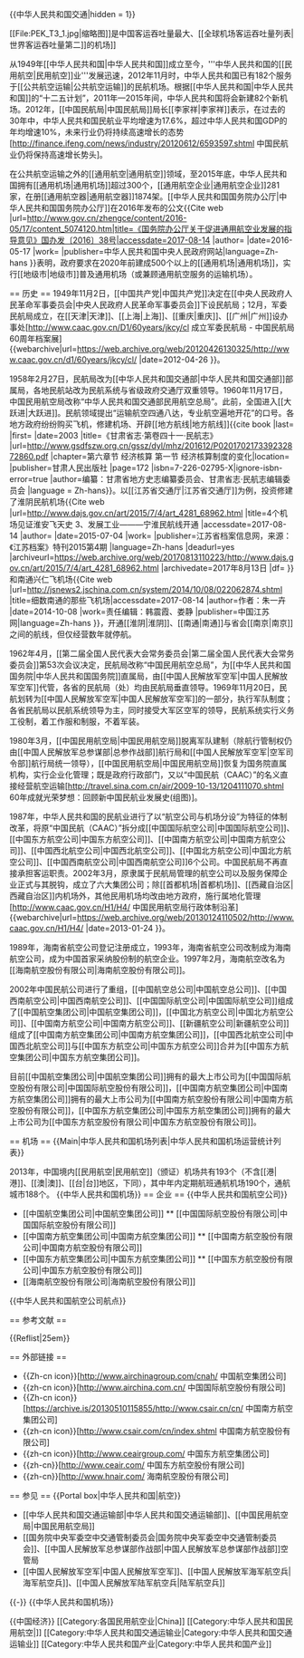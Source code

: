 {{中华人民共和国交通|hidden = 1}}

[[File:PEK_T3_1.jpg|缩略图]]是中国客运吞吐量最大、[[全球机场客运吞吐量列表|世界客运吞吐量第二]]的机场]]

从1949年[[中华人民共和国|中华人民共和国]]成立至今，'''中华人民共和国的[[民用航空|民用航空]]业'''发展迅速，2012年11月时，中华人民共和国已有182个服务于[[公共航空运输|公共航空运输]]的民航机场。根据[[中华人民共和国|中华人民共和国]]的“十二五计划”，2011年—2015年间，中华人民共和国将会新建82个新机场。2012年，[[中国民航局|中国民航局]]局长[[李家祥|李家祥]]表示，在过去的30年中，中华人民共和国民航业平均增速为17.6%，超过中华人民共和国GDP的年均增速10%，未来行业仍将持续高速增长的态势<ref>[http://finance.ifeng.com/news/industry/20120612/6593597.shtml 中国民航业仍将保持高速增长势头]</ref>。

在公共航空运输之外的[[通用航空|通用航空]]领域，至2015年底，中华人民共和国拥有[[通用机场|通用机场]]超过300个，[[通用航空企业|通用航空企业]]281家，在册[[通用航空器|通用航空器]]1874架。[[中华人民共和国国务院办公厅|中华人民共和国国务院办公厅]]在2016年发布的公文<ref>{{Cite web |url=http://www.gov.cn/zhengce/content/2016-05/17/content_5074120.htm|title=《国务院办公厅关于促进通用航空业发展的指导意见》国办发〔2016〕38号|accessdate=2017-08-14 |author= |date=2016-05-17 |work= |publisher=中华人民共和国中央人民政府网站|language=Zh-hans }}</ref>表明，政府要求在2020年前建成500个以上的[[通用机场|通用机场]]，实行[[地级市|地级市]]普及通用机场（或兼顾通用航空服务的运输机场）。

== 历史 ==
1949年11月2日，[[中国共产党|中国共产党]]决定在[[中央人民政府人民革命军事委员会|中央人民政府人民革命军事委员会]]下设民航局；12月，军委民航局成立，在[[天津|天津]]、[[上海|上海]]、[[重庆|重庆]]、[[广州|广州]]设办事处<ref>[http://www.caac.gov.cn/D1/60years/jkcy/cl 成立军委民航局 - 中国民航局60周年档案展] {{webarchive|url=https://web.archive.org/web/20120426130325/http://www.caac.gov.cn/d1/60years/jkcy/cl/ |date=2012-04-26 }}</ref>。

1958年2月27日，民航局改为[[中华人民共和国交通部|中华人民共和国交通部]]部属局，各地民航站改为民航系统与省级政府交通厅双重领导。1960年11月17日，中国民用航空局改称“中华人民共和国交通部民用航空总局”。此前，全国进入[[大跃进|大跃进]]。民航领域提出“运输航空四通八达，专业航空遍地开花”的口号。各地方政府纷纷购买飞机，修建机场、开辟[[地方航线|地方航线]]<ref>{{cite book |last= |first= |date=2003 |title=《甘肃省志·第卷四十一·民航志》 |url=http://www.gsdfszw.org.cn/gssz/dyl/mhz/201612/P020170217339232872860.pdf |chapter=第六章节 经济核算 第一节 经济核算制度的变化|location= |publisher=甘肃人民出版社 |page=172 |isbn=7-226-02795-X|ignore-isbn-error=true |author=编纂：甘肃省地方史志编纂委员会、甘肃省志·民航志编辑委员会 |language = Zh-hans}}</ref>。以[[江苏省交通厅|江苏省交通厅]]为例，投资修建了淮阴民航机场<ref>{{Cite web |url=http://www.dajs.gov.cn/art/2015/7/4/art_4281_68962.html |title=4个机场见证淮安飞天史 3、发展工业———宁淮民航线开通 |accessdate=2017-08-14 |author= |date=2015-07-04 |work= |publisher=江苏省档案信息网，来源：《江苏档案》特刊2015第4期 |language=Zh-hans |deadurl=yes |archiveurl=https://web.archive.org/web/20170813110223/http://www.dajs.gov.cn/art/2015/7/4/art_4281_68962.html |archivedate=2017年8月13日 |df= }}</ref>和南通兴仁飞机场<ref>{{Cite web |url=http://jsnews2.jschina.com.cn/system/2014/10/08/022062874.shtml |title=细数南通的那些飞机场|accessdate=2017-08-14 |author=作者：朱一卉 |date=2014-10-08 |work=责任编辑：韩震霞、娄静 |publisher=中国江苏网|language=Zh-hans }}</ref>，开通[[淮阴|淮阴]]、[[南通|南通]]与省会[[南京|南京]]之间的航线，但仅经营数年就停航。

1962年4月，[[第二届全国人民代表大会常务委员会|第二届全国人民代表大会常务委员会]]第53次会议决定，民航局改称“中国民用航空总局”，为[[中华人民共和国国务院|中华人民共和国国务院]]直属局，由[[中国人民解放军空军|中国人民解放军空军]]代管，各省的民航局（处）均由民航局垂直领导。1969年11月20日，民航划转为[[中国人民解放军空军|中国人民解放军空军]]的一部分，执行军队制度；各省民航局以民航系统领导为主，同时接受大军区空军的领导，民航系统实行义务工役制，着工作服和制服，不着军装。

1980年3月，[[中国民用航空局|中国民用航空局]]脱离军队建制（除航行管制权仍由[[中国人民解放军总参谋部|总参作战部]]航行局和[[中国人民解放军空军|空军司令部]]航行局统一领导），[[中国民用航空局|中国民用航空局]]恢复为国务院直属机构，实行企业化管理；既是政府行政部门，又以“中国民航（CAAC）”的名义直接经营航空运输<ref>[http://travel.sina.com.cn/air/2009-10-13/1204111070.shtml 60年成就光荣梦想：回顾新中国民航业发展史(组图)]</ref>。

1987年，中华人民共和国的民航业进行了以“航空公司与机场分设”为特征的体制改革，将原“中国民航（CAAC）”拆分成[[中国国际航空公司|中国国际航空公司]]、[[中国东方航空公司|中国东方航空公司]]、[[中国南方航空公司|中国南方航空公司]]、[[中国西北航空公司|中国西北航空公司]]、[[中国北方航空公司|中国北方航空公司]]、[[中国西南航空公司|中国西南航空公司]]6个公司。中国民航局不再直接承担客运职责。2002年3月，原隶属于民航局管理的航空公司以及服务保障企业正式与其脱钩，成立了六大集团公司；除[[首都机场|首都机场]]、[[西藏自治区|西藏自治区]]内机场外，其他民用机场均改由地方政府，施行属地化管理<ref>[http://www.caac.gov.cn/H1/H4/ 中国民用航空局行政体制沿革] {{webarchive|url=https://web.archive.org/web/20130124110502/http://www.caac.gov.cn/H1/H4/ |date=2013-01-24 }}</ref>。

1989年，海南省航空公司登记注册成立，1993年，海南省航空公司改制成为海南航空公司，成为中国首家采纳股份制的航空企业。1997年2月，海南航空改名为[[海南航空股份有限公司|海南航空股份有限公司]]。

2002年中国民航公司进行了重组，[[中国航空总公司|中国航空总公司]]、[[中国西南航空公司|中国西南航空公司]]、[[中国国际航空公司|中国国际航空公司]]组成了[[中国航空集团公司|中国航空集团公司]]，[[中国北方航空公司|中国北方航空公司]]、[[中国南方航空公司|中国南方航空公司]]、[[新疆航空公司|新疆航空公司]]组成了[[中国南方航空集团公司|中国南方航空集团公司]]，[[中国西北航空公司|中国西北航空公司]]与[[中国东方航空公司|中国东方航空公司]]合并为[[中国东方航空集团公司|中国东方航空集团公司]]。

目前[[中国航空集团公司|中国航空集团公司]]拥有的最大上市公司为[[中国国际航空股份有限公司|中国国际航空股份有限公司]]，[[中国南方航空集团公司|中国南方航空集团公司]]拥有的最大上市公司为[[中国南方航空股份有限公司|中国南方航空股份有限公司]]，[[中国东方航空集团公司|中国东方航空集团公司]]拥有的最大上市公司为[[中国东方航空股份有限公司|中国东方航空股份有限公司]]。

== 机场 ==
{{Main|中华人民共和国机场列表|中华人民共和国机场运营统计列表}}

2013年，中国境内[[民用航空|民用航空]]（颁证）机场共有193个（不含[[港|港]]、[[澳|澳]]、[[台|台]]地区，下同），其中年内定期航班通航机场190个，通航城市188个。
{{中华人民共和国机场}}
== 企业 ==
{{中华人民共和国航空公司}}

* [[中国航空集团公司|中国航空集团公司]]
** [[中国国际航空股份有限公司|中国国际航空股份有限公司]]
* [[中国南方航空集团公司|中国南方航空集团公司]]
** [[中国南方航空股份有限公司|中国南方航空股份有限公司]]
* [[中国东方航空集团公司|中国东方航空集团公司]]
** [[中国东方航空股份有限公司|中国东方航空股份有限公司]]
* [[海南航空股份有限公司|海南航空股份有限公司]]

{{中华人民共和国航空公司航点}}

== 参考文献 ==

{{Reflist|25em}}

== 外部链接 ==
* {{Zh-cn icon}}[http://www.airchinagroup.com/cnah/ 中国航空集团公司]
* {{zh-cn icon}}[http://www.airchina.com.cn/ 中国国际航空股份有限公司]
* {{Zh-cn icon}}[https://archive.is/20130510115855/http://www.csair.cn/cn/ 中国南方航空集团公司]
* {{zh-cn icon}}[http://www.csair.com/cn/index.shtml 中国南方航空股份有限公司]
* {{zh-cn icon}}[http://www.ceairgroup.com/ 中国东方航空集团公司]
* {{zh-cn}}[http://www.ceair.com/ 中国东方航空股份有限公司]
* {{zh-cn}}[http://www.hnair.com/ 海南航空股份有限公司]

== 参见 ==
{{Portal box|中华人民共和国|航空}}
* [[中华人民共和国交通运输部|中华人民共和国交通运输部]]、[[中国民用航空局|中国民用航空局]]
* [[国务院中央军委空中交通管制委员会|国务院中央军委空中交通管制委员会]]、[[中国人民解放军总参谋部作战部|中国人民解放军总参谋部作战部]]空管局
* [[中国人民解放军空军|中国人民解放军空军]]、[[中国人民解放军海军航空兵|海军航空兵]]、[[中国人民解放军陆军航空兵|陆军航空兵]]

{{-}}
{{中华人民共和国机场}}

{{中国经济}}
[[Category:各国民用航空业|China]]
[[Category:中华人民共和国民用航空|]]
[[Category:中华人民共和国交通运输业|Category:中华人民共和国交通运输业]]
[[Category:中华人民共和国产业|Category:中华人民共和国产业]]